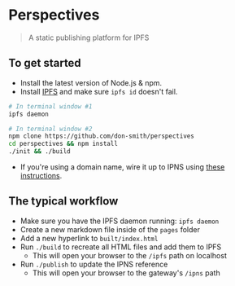 # Perspectives

> A static publishing platform for IPFS

## To get started

* Install the latest version of Node.js & npm.
* Install [IPFS](http://ipfs.io) and make sure `ipfs id` doesn't fail.

```sh
# In terminal window #1
ipfs daemon

# In terminal window #2
npm clone https://github.com/don-smith/perspectives
cd perspectives && npm install
./init && ./build
```

* If you're using a domain name, wire it up to IPNS using [these instructions](https://ipfs.io/ipfs/QmNZiPk974vDsPmQii3YbrMKfi12KTSNM7XMiYyiea4VYZ/example#/ipfs/QmRFTtbyEp3UaT67ByYW299Suw7HKKnWK6NJMdNFzDjYdX/websites/README.md).


## The typical workflow

* Make sure you have the IPFS daemon running: `ipfs daemon`
* Create a new markdown file inside of the `pages` folder
* Add a new hyperlink to `built/index.html`
* Run `./build` to recreate all HTML files and add them to IPFS
  - This will open your browser to the `/ipfs` path on localhost
* Run `./publish` to update the IPNS reference
  - This will open your browser to the gateway's `/ipns` path
